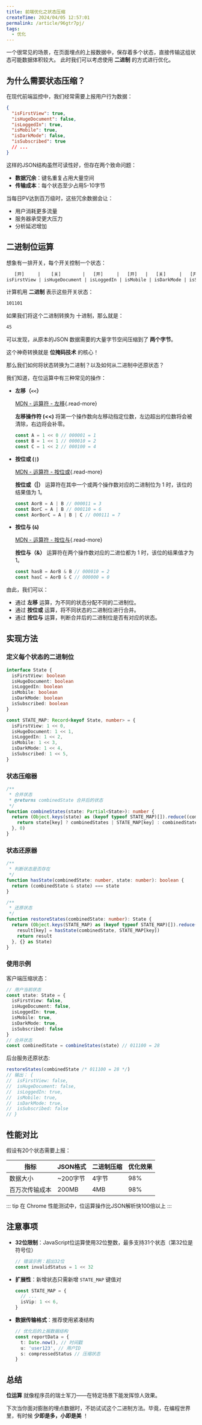 ```yaml
---
title: 前端优化之状态压缩
createTime: 2024/04/05 12:57:01
permalink: /article/96gtr7pj/
tags:
  - 优化
---
```


一个很常见的场景，在页面埋点的上报数据中，保存着多个状态，直接传输这组状态可能数据体积较大。
此时我们可以考虑使用 **二进制** 的方式进行优化。

<!-- more -->

## 为什么需要状态压缩？

在现代前端监控中，我们经常需要上报用户行为数据：

```json
{
  "isFirstView": true,
  "isHugeDocument": false,
  "isLoggedIn": true,
  "isMobile": true,
  "isDarkMode": false,
  "isSubscribed": true
  // ...
}
```

这样的JSON结构虽然可读性好，但存在两个致命问题：

- **数据冗余**：键名重复占用大量空间
- **传输成本**：每个状态至少占用5-10字节

当每日PV达到百万级时，这些冗余数据会让：

- 用户消耗更多流量
- 服务器承受更大压力
- 分析延迟增加

## 二进制位运算

想象有一排开关，每个开关控制一个状态：

```txt
   [开]     |    [关]        |   [开]     |   [开]   |   [关]     |   [开]
isFirstView | isHugeDocument | isLoggedIn | isMobile | isDarkMode | isSubscribed
```

计算机用 **二进制** 表示这些开关状态：

```txt
101101
```

如果我们将这个二进制转换为 十进制，那么就是：

```txt
45
```

可以发现，从原本的JSON 数据需要的大量字节空间压缩到了 **两个字节**。

这个神奇转换就是 **位掩码技术** 的核心！

那么我们如何将状态转换为二进制？以及如何从二进制中还原状态？

我们知道，在位运算中有三种常见的操作：

- **左移（`<<`）**

  [MDN - 运算符 - 左移](https://developer.mozilla.org/zh-CN/docs/Web/JavaScript/Reference/Operators/Left_shift){.read-more}

  **左移操作符 (<<)** 将第一个操作数向左移动指定位数，左边超出的位数将会被清除，右边将会补零。

  ```ts
  const A = 1 << 0 // 000001 = 1
  const B = 1 << 1 // 000010 = 2
  const C = 1 << 2 // 000100 = 4
  ```

- **按位或 (`|`)**

  [MDN - 运算符 - 按位或](https://developer.mozilla.org/zh-CN/docs/Web/JavaScript/Reference/Operators/Bitwise_OR){.read-more}

  **按位或（|）** 运算符在其中一个或两个操作数对应的二进制位为 1 时，该位的结果值为 1。

  ```ts
  const AorB = A | B // 000011 = 3
  const BorC = A | B // 000110 = 6
  const AorBorC = A | B | C // 000111 = 7
  ```

- **按位与 (`&`)**

  [MDN - 运算符 - 按位与](https://developer.mozilla.org/zh-CN/docs/Web/JavaScript/Reference/Operators/Bitwise_AND){.read-more}

  **按位与（&）** 运算符在两个操作数对应的二进位都为 1 时，该位的结果值才为 1。

  ```ts
  const hasB = AorB & B // 000010 = 2
  const hasC = AorB & C // 000000 = 0
  ```

由此，我们可以：

- 通过 **左移** 运算，为不同的状态分配不同的二进制位。
- 通过 **按位或** 运算，将不同状态的二进制位进行合并。
- 通过 **按位与** 运算，判断合并后的二进制位是否有对应的状态。

## 实现方法

### 定义每个状态的二进制位

```ts
interface State {
  isFirstView: boolean
  isHugeDocument: boolean
  isLoggedIn: boolean
  isMobile: boolean
  isDarkMode: boolean
  isSubscribed: boolean
}

const STATE_MAP: Record<keyof State, number> = {
  isFirstView: 1 << 0,
  isHugeDocument: 1 << 1,
  isLoggedIn: 1 << 2,
  isMobile: 1 << 3,
  isDarkMode: 1 << 4,
  isSubscribed: 1 << 5,
}
```

### 状态压缩器

```ts
/**
 * 合并状态
 * @returns combinedState 合并后的状态
 */
function combineStates(state: Partial<State>): number {
  return (Object.keys(state) as (keyof typeof STATE_MAP)[]).reduce((combinedStates, key) => {
    return state[key] ? combinedStates | STATE_MAP[key] : combinedStates
  }, 0)
}
```

### 状态还原器

```ts
/**
 * 判断状态是否存在
 */
function hasState(combinedState: number, state: number): boolean {
  return (combinedState & state) === state
}

/**
 * 还原状态
 */
function restoreStates(combinedState: number): State {
  return (Object.keys(STATE_MAP) as (keyof typeof STATE_MAP)[]).reduce((result, key) => {
    result[key] = hasState(combinedState, STATE_MAP[key])
    return result
  }, {} as State)
}
```

### 使用示例

客户端压缩状态：

```ts
// 用户当前状态
const state: State = {
  isFirstView: false,
  isHugeDocument: false,
  isLoggedIn: true,
  isMobile: true,
  isDarkMode: true,
  isSubscribed: false
}
// 合并状态
const combinedState = combineStates(state) // 011100 = 28
```

后台服务还原状态:

```ts
restoreStates(combinedState /* 011100 = 28 */)
// 输出： {
//  isFirstView: false,
//  isHugeDocument: false,
//  isLoggedIn: true,
//  isMobile: true,
//  isDarkMode: true,
//  isSubscribed: false
// }
```

## 性能对比

假设有20个状态需要上报：

| 指标           | JSON格式 | 二进制压缩 | 优化效果 |
| -------------- | -------- | ---------- | -------- |
| 数据大小       | ~200字节 | 4字节      | 98%      |
| 百万次传输成本 | 200MB    | 4MB        | 98%      |

::: tip 在 Chrome 性能测试中，位运算操作比JSON解析快100倍以上
:::

## 注意事项

- **32位限制**：JavaScript位运算使用32位整数，最多支持31个状态（第32位是符号位）

  ```ts
  // 错误示例：超出32位
  const invalidStatus = 1 << 32
  ```

- **扩展性**：新增状态只需新增 `STATE_MAP` 键值对

  ```ts
  const STATE_MAP = {
    // ...
    isVip: 1 << 6,
  }
  ```

- **数据传输格式**：推荐使用紧凑结构

  ```ts
  // 优化后的上报数据结构
  const reportData = {
    t: Date.now(), // 时间戳
    u: 'user123', // 用户ID
    s: compressedStatus // 压缩状态
  }
  ```

## 总结

**位运算** 就像程序员的瑞士军刀——在特定场景下能发挥惊人效果。

下次当你面对膨胀的埋点数据时，不妨试试这个二进制方法。毕竟，在编程世界里，有时候 **少即是多，小即是美** ！
